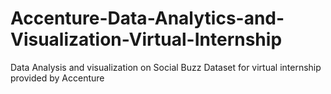 # Accenture-Data-Analytics-and-Visualization-Virtual-Internship
Data Analysis and visualization on Social Buzz Dataset for virtual internship provided by Accenture 
